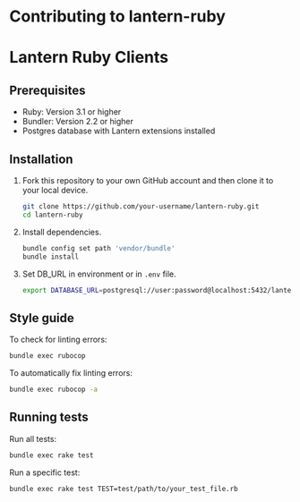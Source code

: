 # Contributing to lantern-ruby

# Lantern Ruby Clients

## Prerequisites

* Ruby: Version 3.1 or higher
* Bundler: Version 2.2 or higher
* Postgres database with Lantern extensions installed

## Installation

1. Fork this repository to your own GitHub account and then clone it to your local device.

    ```bash
    git clone https://github.com/your-username/lantern-ruby.git
    cd lantern-ruby
    ```

2. Install dependencies.

    ```bash
    bundle config set path 'vendor/bundle'
    bundle install
    ```

3. Set DB_URL in environment or in `.env` file.

    ```bash
    export DATABASE_URL=postgresql://user:password@localhost:5432/lantern
    ```

## Style guide

To check for linting errors:

```bash
bundle exec rubocop
```

To automatically fix linting errors:

```bash
bundle exec rubocop -a
```

## Running tests

Run all tests:

```bash
bundle exec rake test
```

Run a specific test:

```bash
bundle exec rake test TEST=test/path/to/your_test_file.rb
```

